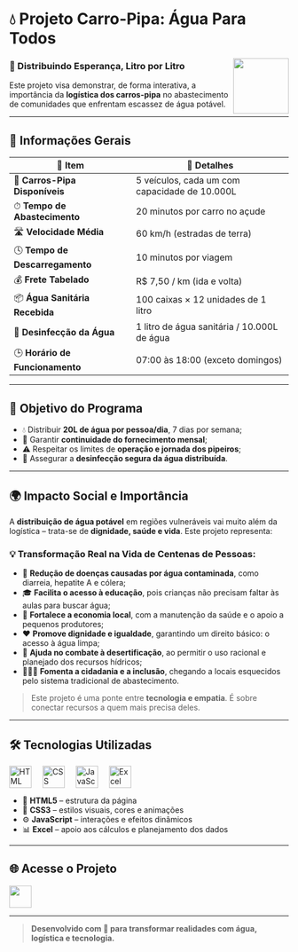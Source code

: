 # 💧 Projeto Carro-Pipa: Água Para Todos

<img src="https://cdn-icons-png.flaticon.com/512/3943/3943051.png" width="100" align="right" />

### 🚚 Distribuindo Esperança, Litro por Litro

Este projeto visa demonstrar, de forma interativa, a importância da **logística dos carros-pipa** no abastecimento de comunidades que enfrentam escassez de água potável.

---

## 📌 Informações Gerais

| 🔹 Item                            | 🔸 Detalhes                                   |
|------------------------------------|-----------------------------------------------|
| 🚛 **Carros-Pipa Disponíveis**     | 5 veículos, cada um com capacidade de 10.000L |
| ⏱ **Tempo de Abastecimento**      | 20 minutos por carro no açude                 |
| 🛣 **Velocidade Média**            | 60 km/h (estradas de terra)                   |
| 🕓 **Tempo de Descarregamento**    | 10 minutos por viagem                         |
| 💰 **Frete Tabelado**              | R$ 7,50 / km (ida e volta)                    |
| 📦 **Água Sanitária Recebida**     | 100 caixas × 12 unidades de 1 litro           |
| 🧴 **Desinfecção da Água**         | 1 litro de água sanitária / 10.000L de água   |
| 🕒 **Horário de Funcionamento**    | 07:00 às 18:00 (exceto domingos)              |

---

## 🎯 Objetivo do Programa

- 💧 Distribuir **20L de água por pessoa/dia**, 7 dias por semana;
- 🔁 Garantir **continuidade do fornecimento mensal**;
- ⚠️ Respeitar os limites de **operação e jornada dos pipeiros**;
- 🧪 Assegurar a **desinfecção segura da água distribuída**.

---

## 🌍 Impacto Social e Importância

A **distribuição de água potável** em regiões vulneráveis vai muito além da logística – trata-se de **dignidade, saúde e vida**. Este projeto representa:

### 💡 Transformação Real na Vida de Centenas de Pessoas:

- 🛑 **Redução de doenças causadas por água contaminada**, como diarreia, hepatite A e cólera;
- 🎓 **Facilita o acesso à educação**, pois crianças não precisam faltar às aulas para buscar água;
- 💼 **Fortalece a economia local**, com a manutenção da saúde e o apoio a pequenos produtores;
- ❤️ **Promove dignidade e igualdade**, garantindo um direito básico: o acesso à água limpa;
- 🌿 **Ajuda no combate à desertificação**, ao permitir o uso racional e planejado dos recursos hídricos;
- 🧑‍🤝‍🧑 **Fomenta a cidadania e a inclusão**, chegando a locais esquecidos pelo sistema tradicional de abastecimento.

> Este projeto é uma ponte entre **tecnologia e empatia**. É sobre conectar recursos a quem mais precisa deles.

---

## 🛠️ Tecnologias Utilizadas

<div style="display: flex; align-items: center; gap: 20px;">
  <img src="https://cdn.jsdelivr.net/gh/devicons/devicon/icons/html5/html5-original.svg" alt="HTML" width="40"/>
  <img src="https://cdn.jsdelivr.net/gh/devicons/devicon/icons/css3/css3-original.svg" alt="CSS" width="40"/>
  <img src="https://cdn.jsdelivr.net/gh/devicons/devicon/icons/javascript/javascript-original.svg" alt="JavaScript" width="40"/>
  <img src="https://cdn.jsdelivr.net/gh/devicons/devicon/icons/google/google-original.svg" alt="Excel" width="40"/>
</div>

- 🧱 **HTML5** – estrutura da página  
- 🎨 **CSS3** – estilos visuais, cores e animações  
- ⚙️ **JavaScript** – interações e efeitos dinâmicos  
- 📊 **Excel** – apoio aos cálculos e planejamento dos dados  

---

## 🌐 Acesse o Projeto

[<img src="https://github.githubassets.com/images/modules/logos_page/GitHub-Mark.png" height="40" style="vertical-align: middle;">](https://doutorwho.github.io/Carro-Pipa/)

---

> **Desenvolvido com 💙 para transformar realidades com água, logística e tecnologia.**
